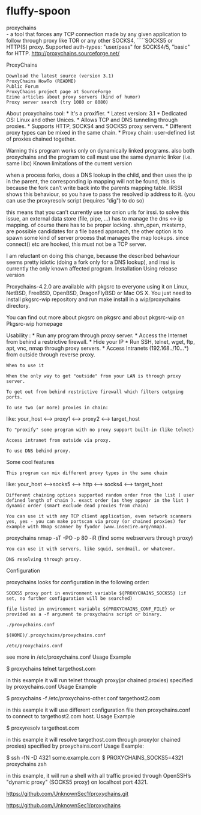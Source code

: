 # fluffy-spoon

proxychains   
    - a tool that forces any TCP connection made by any given application to follow through proxy like TOR or any other SOCKS4,     `````SOCKS5 or HTTP(S) proxy. Supported auth-types: "user/pass" for SOCKS4/5, "basic" for HTTP. http://proxychains.sourceforge.net/

ProxyChains

    Download the latest source (version 3.1)
    ProxyChains HowTo (README)
    Public Forum
    ProxyChains project page at SourceForge
    Ezine articles about proxy servers (kind of humor)
    Proxy server search (try 1080 or 8080)

About proxychains tool:
     * It's a proxifier.
     * Latest version: 3.1
     * Dedicated OS: Linux and other Unices.
     * Allows TCP and DNS tunneling through proxies.
     * Supports HTTP, SOCKS4 and SOCKS5 proxy servers.
     * Different proxy types can be mixed in the same chain.
     * Proxy chain: user-defined list of proxies chained together.

Warning
	this program works only on dynamically linked programs. also both proxychains and the program to call must use the same dynamic linker (i.e. same libc)
Known limitations of the current version

when a process forks, does a DNS lookup in the child, and then uses the ip in the parent, the corresponding ip mapping will not be found, this is because the fork can’t write back into the parents mapping table. IRSSI shows this behaviour, so you have to pass the resolved ip address to it. (you can use the proxyresolv script (requires "dig") to do so)

this means that you can’t currently use tor onion urls for irssi. to solve this issue, an external data store (file, pipe, …​) has to manage the dns <→ ip mapping. of course there has to be proper locking. shm_open, mkstemp, are possible candidates for a file based approach, the other option is to spawn some kind of server process that manages the map lookups. since connect() etc are hooked, this must not be a TCP server.

I am reluctant on doing this change, because the described behaviour seems pretty idiotic (doing a fork only for a DNS lookup), and irssi is currently the only known affected program.
Installation
Using release version

Proxychains-4.2.0 are available with pkgsrc to everyone using it on Linux, NetBSD, FreeBSD, OpenBSD, DragonFlyBSD or Mac OS X. You just need to install pkgsrc-wip repository and run make install in a wip/proxychains directory.

You can find out more about pkgsrc on pkgsrc and about pkgsrc-wip on Pkgsrc-wip homepage


Usability :
     * Run any program through proxy server.
     * Access the Internet from behind a restrictive firewall.
     * Hide your IP
     * Run SSH, telnet, wget, ftp, apt, vnc, nmap through proxy servers.
     * Access Intranets (192.168.*.*/10.*.*.*) from outside through reverse proxy.
  	
    When to use it

    When the only way to get "outside" from your LAN is through proxy server.

    To get out from behind restrictive firewall which filters outgoing ports.

    To use two (or more) proxies in chain:

   like: your_host <--> proxy1 <--> proxy2 <--> target_host

    To "proxify" some program with no proxy support built-in (like telnet)

    Access intranet from outside via proxy.

    To use DNS behind proxy.

Some cool features

    This program can mix different proxy types in the same chain

  like: your_host <-->socks5 <--> http <--> socks4 <--> target_host

    Different chaining options supported random order from the list ( user defined length of chain ). exact order (as they appear in the list ) dynamic order (smart exclude dead proxies from chain)

    You can use it with any TCP client application, even network scanners yes, yes - you can make portscan via proxy (or chained proxies) for example with Nmap scanner by fyodor (www.insecire.org/nmap).

  proxychains nmap -sT -PO -p 80 -iR  (find some webservers through proxy)

    You can use it with servers, like squid, sendmail, or whatever.

    DNS resolving through proxy.

Configuration

proxychains looks for configuration in the following order:

    SOCKS5 proxy port in environment variable ${PROXYCHAINS_SOCKS5} (if set, no further configuration will be searched)

    file listed in environment variable ${PROXYCHAINS_CONF_FILE} or provided as a -f argument to proxychains script or binary.

    ./proxychains.conf

    $(HOME)/.proxychains/proxychains.conf

    /etc/proxychains.conf

see more in /etc/proxychains.conf
Usage Example

$ proxychains telnet targethost.com

in this example it will run telnet through proxy(or chained proxies) specified by proxychains.conf
Usage Example

$ proxychains -f /etc/proxychains-other.conf targethost2.com

in this example it will use different configuration file then proxychains.conf to connect to targethost2.com host.
Usage Example

$ proxyresolv targethost.com

in this example it will resolve targethost.com through proxy(or chained proxies) specified by proxychains.conf
Usage Example:

$ ssh -fN -D 4321 some.example.com
$ PROXYCHAINS_SOCKS5=4321 proxychains zsh

in this example, it will run a shell with all traffic proxied through OpenSSH’s "dynamic proxy" (SOCKS5 proxy) on localhost port 4321.


https://github.com/UnknownSec1/proxychains.git

https://github.com/UnknownSec1/proxychains

 
